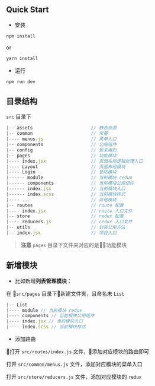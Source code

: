 ## Quick Start

* 安装

```bash
npm install
```
or
```bash
yarn install
```

* 运行

```
npm run dev
```

## 目录结构

`src` 目录下

```js
|-- assets                      // 静态资源
|-- common                      // 常量
|---- menus.js                  // 菜单入口
|-- components                  // 公用组件
|-- config                      // 暂未用到
|-- pages                       // 功能模块
|---- index.jsx                 // 页面布局逻辑处理入口
|---- Layout                    // 页面布局模块
|---- Login                     // 登陆模块
|------ module                  // 当前模块 redux
|------ components              // 当前模块公用组件
|------ index.jsx               // 当前模块入口
|------ index.scss              // 当前模块样式
|---- ...                       // 其他模块
|-- routes                      // route 配置
|---- index.jsx                 // route 入口文件
|-- store                       // redux 配置
|---- reducers.js               // redux 入口文件
|-- utils                       // 封装公用方法
|-- index.jsx                   // 项目入口
```

> **注意** `pages` 目录下文件夹对应的是功能模块

## 新增模块

* 比如新增**列表管理模块**：

在 `src/pages` 目录下新建文件夹，且命名未 `List`

```js
|-- List
|---- module // 当前模块 redux
|---- components // 当前模块公用组件
|---- index.jsx // 当前模块入口
|---- index.scss // 当前模块样式
```

* 添加路由

打开 `src/routes/index.js` 文件，添加对应模块的路由即可

打开 `src/common/menus.js` 文件，添加对应模块的菜单入口

打开 `src/store/reducers.js` 文件，添加对应模块的 `redux`

